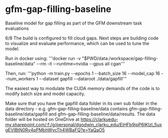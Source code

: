 # gfm-gap-filling-baseline
Baseline model for gap filling as part of the GFM downstream task evaluations

6/8
The build is configured to fill cloud gaps. Next steps are building code to visualize and evaluate performance, which can be used to tune the model.

Run in docker using: '''docker run -v "$PWD/data:/workspace/gap-filling-baseline/data" --rm -it --runtime=nvidia --gpus all cgan'''

Then, run: '''python -m train.py --epochs 1 --batch_size 16 --model_cap 16 --num_workers 1 --dataset gapfill --dataroot ./data/gapfill'''

The easiest way to modulate the CUDA memory demands of the code is to modify batch size and model capacity.

Make sure that you have the gapfill data folder in its own sub folder in the data directory - e.g. gfm-gap-filling-baseline/data contains gfm-gap-filling-baseline/data/gapfill and gfm-gap-filling-baseline/data/results. The data folder will be hosted on OneDrive at https://clarkuedu-my.sharepoint.com/:f:/g/personal/dgodwin_clarku_edu/EiHFb9ipP6lKlzl_5uxgEVIBtN0Rv4pPMbhWycTh4WBaFQ?e=YaQaO5

